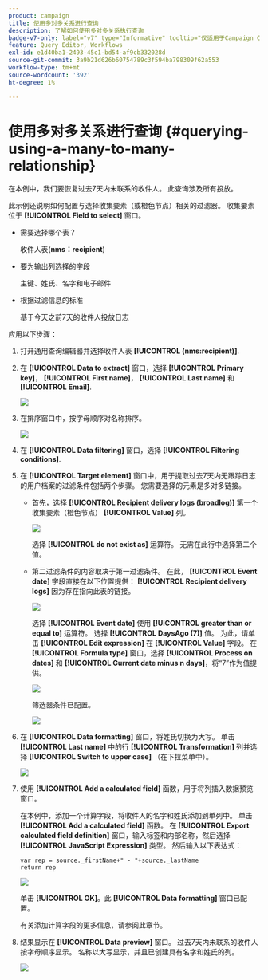 ```yaml
---
product: campaign
title: 使用多对多关系进行查询
description: 了解如何使用多对多关系执行查询
badge-v7-only: label="v7" type="Informative" tooltip="仅适用于Campaign Classicv7"
feature: Query Editor, Workflows
exl-id: e1d40ba1-2493-45c1-bd54-af9cb332028d
source-git-commit: 3a9b21d626b60754789c3f594ba798309f62a553
workflow-type: tm+mt
source-wordcount: '392'
ht-degree: 1%

---
```


# 使用多对多关系进行查询 {#querying-using-a-many-to-many-relationship}



在本例中，我们要恢复过去7天内未联系的收件人。 此查询涉及所有投放。

此示例还说明如何配置与选择收集要素（或橙色节点）相关的过滤器。 收集要素位于 **[!UICONTROL Field to select]** 窗口。

* 需要选择哪个表？

  收件人表(**nms：recipient**)

* 要为输出列选择的字段

  主键、姓氏、名字和电子邮件

* 根据过滤信息的标准

  基于今天之前7天的收件人投放日志

应用以下步骤：

1. 打开通用查询编辑器并选择收件人表 **[!UICONTROL (nms:recipient)]**.
1. 在 **[!UICONTROL Data to extract]** 窗口，选择 **[!UICONTROL Primary key]**， **[!UICONTROL First name]**， **[!UICONTROL Last name]** 和 **[!UICONTROL Email]**.

   ![](assets/query_editor_nveau_33.png)

1. 在排序窗口中，按字母顺序对名称排序。

   ![](assets/query_editor_nveau_34.png)

1. 在 **[!UICONTROL Data filtering]** 窗口，选择 **[!UICONTROL Filtering conditions]**.
1. 在 **[!UICONTROL Target element]** 窗口中，用于提取过去7天内无跟踪日志的用户档案的过滤条件包括两个步骤。 您需要选择的元素是多对多链接。

   * 首先，选择 **[!UICONTROL Recipient delivery logs (broadlog)]** 第一个收集要素（橙色节点） **[!UICONTROL Value]** 列。

     ![](assets/query_editor_nveau_67.png)

     选择 **[!UICONTROL do not exist as]** 运算符。 无需在此行中选择第二个值。

   * 第二过滤条件的内容取决于第一过滤条件。 在此， **[!UICONTROL Event date]** 字段直接在以下位置提供： **[!UICONTROL Recipient delivery logs]** 因为存在指向此表的链接。

     ![](assets/query_editor_nveau_36.png)

     选择 **[!UICONTROL Event date]** 使用 **[!UICONTROL greater than or equal to]** 运算符。 选择 **[!UICONTROL DaysAgo (7)]** 值。 为此，请单击 **[!UICONTROL Edit expression]** 在 **[!UICONTROL Value]** 字段。 在 **[!UICONTROL Formula type]** 窗口，选择 **[!UICONTROL Process on dates]** 和 **[!UICONTROL Current date minus n days]**，将“7”作为值提供。

     ![](assets/query_editor_nveau_37.png)

     筛选器条件已配置。

     ![](assets/query_editor_nveau_38.png)

1. 在 **[!UICONTROL Data formatting]** 窗口，将姓氏切换为大写。 单击 **[!UICONTROL Last name]** 中的行 **[!UICONTROL Transformation]** 列并选择 **[!UICONTROL Switch to upper case]** （在下拉菜单中）。

   ![](assets/query_editor_nveau_39.png)

1. 使用 **[!UICONTROL Add a calculated field]** 函数，用于将列插入数据预览窗口。

   在本例中，添加一个计算字段，将收件人的名字和姓氏添加到单列中。 单击 **[!UICONTROL Add a calculated field]** 函数。 在 **[!UICONTROL Export calculated field definition]** 窗口，输入标签和内部名称，然后选择 **[!UICONTROL JavaScript Expression]** 类型。 然后输入以下表达式：

   ```
   var rep = source._firstName+" - "+source._lastName
   return rep
   ```

   ![](assets/query_editor_nveau_40.png)

   单击 **[!UICONTROL OK]**。此 **[!UICONTROL Data formatting]** 窗口已配置。

   有关添加计算字段的更多信息，请参阅此章节。

1. 结果显示在 **[!UICONTROL Data preview]** 窗口。 过去7天内未联系的收件人按字母顺序显示。 名称以大写显示，并且已创建具有名字和姓氏的列。

   ![](assets/query_editor_nveau_41.png)

